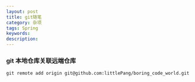 ```yaml
---
layout: post
title: git随笔
category: 杂项
tags: Spring
keywords:
description:
---
```


### git 本地仓库关联远端仓库
    git remote add origin git@github.com:littlePang/boring_code_world.git
